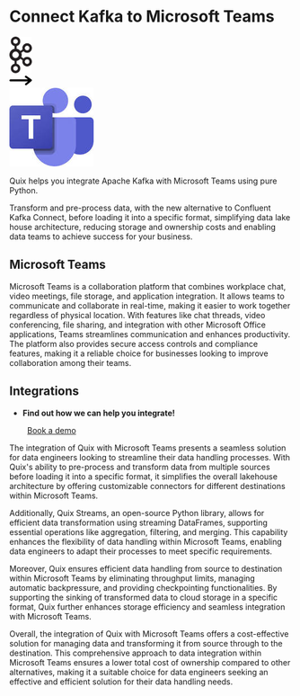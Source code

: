# Connect Kafka to Microsoft Teams

<div class="connect-images cards blog-grid-card" markdown>
<div>
<img src="../images/kafka_logo.png" width="40px" />
</div>
<div>
<img src="../images/arrow.svg" width="40px" />
</div>
<div>
<img src="./images/microsoft-teams_1.jpg" />
</div>
</div>

Quix helps you integrate Apache Kafka with Microsoft Teams using pure Python.

Transform and pre-process data, with the new alternative to Confluent Kafka Connect, before loading it into a specific format, simplifying data lake house architecture, reducing storage and ownership costs and enabling data teams to achieve success for your business.

## Microsoft Teams

Microsoft Teams is a collaboration platform that combines workplace chat, video meetings, file storage, and application integration. It allows teams to communicate and collaborate in real-time, making it easier to work together regardless of physical location. With features like chat threads, video conferencing, file sharing, and integration with other Microsoft Office applications, Teams streamlines communication and enhances productivity. The platform also provides secure access controls and compliance features, making it a reliable choice for businesses looking to improve collaboration among their teams.

## Integrations

<div class="grid cards" markdown>

- __Find out how we can help you integrate!__

    <a class="md-button md-button--primary" href="https://quix.io/book-a-demo" target="_blank" style="margin:.5rem;">Book a demo</a>

</div>


The integration of Quix with Microsoft Teams presents a seamless solution for data engineers looking to streamline their data handling processes. With Quix's ability to pre-process and transform data from multiple sources before loading it into a specific format, it simplifies the overall lakehouse architecture by offering customizable connectors for different destinations within Microsoft Teams.

Additionally, Quix Streams, an open-source Python library, allows for efficient data transformation using streaming DataFrames, supporting essential operations like aggregation, filtering, and merging. This capability enhances the flexibility of data handling within Microsoft Teams, enabling data engineers to adapt their processes to meet specific requirements.

Moreover, Quix ensures efficient data handling from source to destination within Microsoft Teams by eliminating throughput limits, managing automatic backpressure, and providing checkpointing functionalities. By supporting the sinking of transformed data to cloud storage in a specific format, Quix further enhances storage efficiency and seamless integration with Microsoft Teams.

Overall, the integration of Quix with Microsoft Teams offers a cost-effective solution for managing data and transforming it from source through to the destination. This comprehensive approach to data integration within Microsoft Teams ensures a lower total cost of ownership compared to other alternatives, making it a suitable choice for data engineers seeking an effective and efficient solution for their data handling needs.

